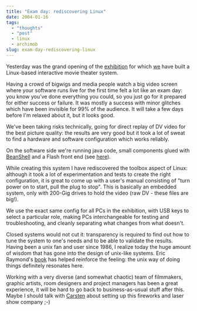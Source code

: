 ```yaml
---
title: "Exam day: rediscovering Linux"
date: 2004-01-16
tags: 
  - "thoughts"
  - "post"
  - linux
  - archimob
slug: exam-day-rediscovering-linux
---
```


Yesterday was the grand opening of the [exhibition](http://www.archimob.ch/) for which [we](http://www.archimob.ch/f/expo/impress.html) have built a Linux-based interactive movie theater system.

Having a crowd of bigwigs and media people watch a big video screen where your software runs live for the first time felt a lot like an exam day: you know you've done everything you could, so you just go for it prepared for either success or failure. It was mostly a success with minor glitches which have been invisible for 99% of the audience. It will take a few days before I'm relaxed about it, but it looks good.

We've been taking risks technically, going for direct replay of DV video for the best picture quality: the results are very good but it took a lot of sweat to find a hardware and software configuration which works reliably.

On the software side we're running java code, small components glued with [BeanShell](http://www.beanshell.org/) and a Flash front end (see [here](http://codeconsult.ch/bertrand/archives/000182.html)).

While creating this system I have rediscovered the toolbox aspect of Linux: although it took a lot of experimentation and tests to create the right configuration, it is great to come up with a user's manual consisting of "turn power on to start, pull the plug to stop". This is basically an embedded system, only with 200-Gig drives to hold the video (raw DV - these files are big!).

We use the exact same config for all PCs in the exhibition, with USB keys to select a particular role, making PCs interchangeable for testing and troubleshooting, and cleanly separating what changes from what doesn't.

Closed systems would not cut it: transparency is required to find out how to tune the system to one's needs and to be able to validate the results. Having been a unix fan and user since 1986, I realize today the huge amount of wisdom that has gone into the design of unix-like systems. Eric Raymond's [book](http://www.catb.org/~esr/writings/taoup/) has helped reinforce the feeling: the unix way of doing things definitely resonates here.

Working with a very diverse (and somewhat chaotic) team of filmmakers, graphic artists, room designers and project managers has been a great experience, it will be hard to go back to business-as-usual stuff after this. Maybe I should talk with [Carsten](http://www.osoco.net/weblogs/rael/archives/000204.html) about setting up this fireworks and laser show company ;-)
